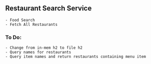 ## Restaurant Search Service
    - Food Search
    - Fetch All Restaurants

### To Do:
    - Change from in-mem h2 to file h2
    - Query names for restaurants
    - Query item names and return restaurants containing menu item
